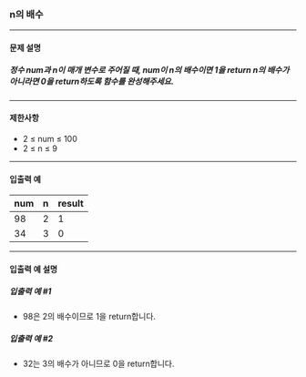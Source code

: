 ### n의 배수

***

#### 문제 설명
##### 정수 num과 n이 매개 변수로 주어질 때, num이 n의 배수이면 1을 return n의 배수가 아니라면 0을 return하도록 함수를 완성해주세요.

***

#### 제한사항
* 2 ≤ num ≤ 100
* 2 ≤ n ≤ 9

***

#### 입출력 예
num	|n  |result|
|:--|:--|:--
98	|2  |	1  |
34	|3  |	0  |

***

#### 입출력 예 설명
##### 입출력 예 #1
* 98은 2의 배수이므로 1을 return합니다.

##### 입출력 예 #2
* 32는 3의 배수가 아니므로 0을 return합니다.
